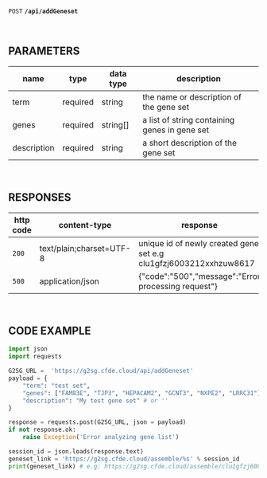 <code>POST</code> <code><b>/api/addGeneset </b></code> 

<br />

## PARAMETERS

| name      |  type     | data type               | description                                                           |
|-----------|-----------|-------------------------|-----------------------------------------------------------------------|
|   term    |  required | string                  | the name or description of the gene set                               |
|   genes   |  required | string[]                | a list of string containing genes in gene set                         |
|   description   |  required | string               | a short description of the gene set                          |

<br />

## RESPONSES

| http code     | content-type                      | response                                                            |
|---------------|-----------------------------------|---------------------------------------------------------------------|
| `200`         | text/plain;charset=UTF-8        | unique id of newly created gene set e.g clu1gfzj6003212xxhzuw8617   |
| `500`         | application/json                | {"code":"500","message":"Error processing request"}              |

<br />

## CODE EXAMPLE
```python
import json 
import requests

G2SG_URL =  'https://g2sg.cfde.cloud/api/addGeneset'
payload = {
    "term": "test set",
    "genes": ["FAM83E", "TJP3", "HEPACAM2", "GCNT3", "NXPE2", "LRRC31"],
    "description": "My test gene set" # or '' 
}

response = requests.post(G2SG_URL, json = payload)
if not response.ok:
    raise Exception('Error analyzing gene list')

session_id = json.loads(response.text)
geneset_link = 'https://g2sg.cfde.cloud/assemble/%s' % session_id
print(geneset_link) # e.g: https://g2sg.cfde.cloud/assemble/clu1gfzj6003212xxhzuw8617
```
